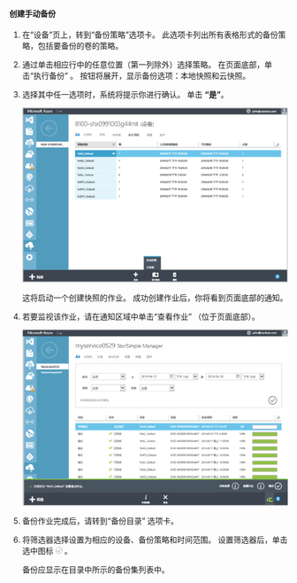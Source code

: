 
<!--author=SharS last changed: 9/15/15-->


#### <a name="to-create-a-manual-backup"></a>创建手动备份
1. 在“设备”页上，转到“备份策略”选项卡。 此选项卡列出所有表格形式的备份策略，包括要备份的卷的策略。
2. 通过单击相应行中的任意位置（第一列除外）选择策略。 在页面底部，单击“执行备份” 。 按钮将展开，显示备份选项：本地快照和云快照。 
3. 选择其中任一选项时，系统将提示你进行确认。 单击 **“是”**。 
   
    ![创建手动备份](./media/storsimple-create-manual-backup/HCS_CreateManualBackup1-include.png)
   
    这将启动一个创建快照的作业。 成功创建作业后，你将看到页面底部的通知。
4. 若要监视该作业，请在通知区域中单击“查看作业”  （位于页面底部）。 
   
    ![监视手动备份](./media/storsimple-create-manual-backup/HCS_CreateManualBackup2-include.png)
5. 备份作业完成后，请转到“备份目录”  选项卡。
6. 将筛选器选择设置为相应的设备、备份策略和时间范围。 设置筛选器后，单击选中图标  ![选中图标](./media/storsimple-create-manual-backup/HCS_CheckIcon-include.png) 。
   
   备份应显示在目录中所示的备份集列表中。

